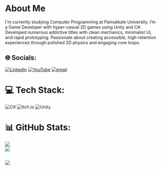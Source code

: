 # About Me
I'm currently studying Computer Programming at Pamukkale University. I’m a Game Developer with hyper-casual 2D games using Unity and C#. Developed numerous addictive titles with clean mechanics, minimalist UI, and rapid prototyping. Passionate about creating accessible, high-retention experiences through polished 2D physics and engaging core loops.

## 🌐 Socials:
[![LinkedIn](https://img.shields.io/badge/LinkedIn-%230077B5.svg?logo=linkedin&logoColor=white)](https://linkedin.com/in/halil-köse-460233367) [![YouTube](https://img.shields.io/badge/YouTube-%23FF0000.svg?logo=YouTube&logoColor=white)](https://youtube.com/@HalilKse) [![email](https://img.shields.io/badge/Email-D14836?logo=gmail&logoColor=white)](mailto:nycgamedevs@gmail.com) 

# 💻 Tech Stack:
![C#](https://img.shields.io/badge/c%23-%23239120.svg?style=for-the-badge&logo=csharp&logoColor=white) ![Itch.io](https://img.shields.io/badge/Itch-%23FF0B34.svg?style=for-the-badge&logo=Itch.io&logoColor=white) ![Unity](https://img.shields.io/badge/unity-%23000000.svg?style=for-the-badge&logo=unity&logoColor=white)
# 📊 GitHub Stats:
![](https://github-readme-stats.vercel.app/api/top-langs/?username=lNyctophilia&theme=dark&hide_border=true&include_all_commits=false&count_private=true&layout=compact)<br/>
![](https://nirzak-streak-stats.vercel.app/?user=lNyctophilia&theme=dark&hide_border=true)

[![](https://visitcount.itsvg.in/api?id=lNyctophilia&icon=0&color=0)](https://visitcount.itsvg.in)
---

<!-- Proudly created with GPRM ( https://gprm.itsvg.in ) -->

